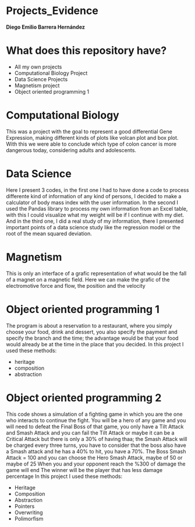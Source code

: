 # Projects_Evidence
**Diego Emilio Barrera Hernández**

 # What does this repository have?
- All my own projects
- Computational Biology Project
- Data Science Projects
- Magnetism project
- Object oriented programming 1

 # Computational Biology
 This was a project with the goal to represent a good differential Gene Expression, making different kinds of plots like volcan plot and box plot.
 With this we were able to conclude which type of colon cancer is more dangerous today, considering adults and adolescents.
 
 # Data Science
 Here I present 3 codes, in the first one I had to have done a code to process differente kind of information of any kind of persons, I decided to
 make a calculator of body mass index with the user information.
 In the second I used the Pandas library to process my own information from an Excel table, with this I could visualize what my weight will be if I
 continue with my diet.
 And in the third one, I did a real study of my information, there I presented important points of a data science study like the regression model or
 the root of the mean squared deviation.
 
 # Magnetism
 This is only an interface of a grafic representation of what would be the fall of a magnet on a magnetic field. Here we can make the grafic of the 
 electromotive force and flow, the position and the velocity
 
 # Object oriented programming 1
 The program is about a reservation to a restaurant, where you simply choose your food, drink and dessert, you also specify the payment and specify the
 branch and the time; the advantage would be that your food would already be at the time in the place that you decided.
 In this project I used these methods:
 * heritage
 * composition
 * abstraction
 
 # Object oriented programming 2
 This code shows a simulation of a fighting game in which you are the one who interacts to continue the fight. You will be a hero of any game and you
 will need to defeat the  Final Boss of that game, you only have a Tilt Attack and Smash Attack and you can fail the Tilt Attack or maybe it can be a 
 Critical Attack but there is only a 30% of having thaa; the Smash Attack will be charged every three turns, you have to consider that the boss also
 have a Smash attack and he has a 40% to hit, you have a 70%.
 The Boss Smash Attack = 100 and you can choose the Hero Smash Attack, maybe of 50 or maybe of 25
 When you and your opponent reach the %300 of damage the game will end
 The winner will be the player that has less damage percentage
 In this project I used these methods:
 * Heritage
 * Composition
 * Abstraction
 * Pointers
 * Overwriting
 * Polimorfism
